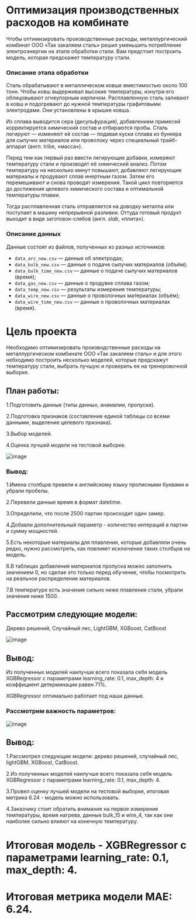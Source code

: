 # Оптимизация производственных расходов на комбинате

Чтобы оптимизировать производственные расходы, металлургический комбинат ООО «Так закаляем сталь» решил уменьшить потребление электроэнергии на этапе обработки стали. Вам предстоит построить модель, которая предскажет температуру стали.

### Описание этапа обработки

Сталь обрабатывают в металлическом ковше вместимостью около 100 тонн. Чтобы ковш выдерживал высокие температуры, изнутри его облицовывают огнеупорным кирпичом. Расплавленную сталь заливают в ковш и подогревают до нужной температуры графитовыми электродами. Они установлены в крышке ковша. 

Из сплава выводится сера (десульфурация), добавлением примесей корректируется химический состав и отбираются пробы. Сталь легируют — изменяют её состав — подавая куски сплава из бункера для сыпучих материалов или проволоку через специальный трайб-аппарат (англ. tribe, «масса»).

Перед тем как первый раз ввести легирующие добавки, измеряют температуру стали и производят её химический анализ. Потом температуру на несколько минут повышают, добавляют легирующие материалы и продувают сплав инертным газом. Затем его перемешивают и снова проводят измерения. Такой цикл повторяется до достижения целевого химического состава и оптимальной температуры плавки.

Тогда расплавленная сталь отправляется на доводку металла или поступает в машину непрерывной разливки. Оттуда готовый продукт выходит в виде заготовок-слябов (англ. *slab*, «плита»).

### Описание данных

Данные состоят из файлов, полученных из разных источников:

- `data_arc_new.csv` — данные об электродах;
- `data_bulk_new.csv` — данные о подаче сыпучих материалов (объём);
- `data_bulk_time_new.csv` *—* данные о подаче сыпучих материалов (время);
- `data_gas_new.csv` — данные о продувке сплава газом;
- `data_temp_new.csv` — результаты измерения температуры;
- `data_wire_new.csv` — данные о проволочных материалах (объём);
- `data_wire_time_new.csv` — данные о проволочных материалах (время).

# Цель проекта

Необходимо оптимизировать производственные расходы на металлургическом комбинате ООО «Так закаляем сталь» и для этого небходимо построить несколько моделей, которые предскажут температуру стали, выбрать лучшую и проверить ее на тренеровочной выборке.

## План работы:

1.Подготовить данные (типы данных, анамалии, пропуски).

2.Подготовка признаков (составление единой таблицы со всеми данными, выделение целевого признака).

3.Выбор моделей.

4.Оценка лучшей модели на тестовой выборке.

![image](https://github.com/IT-DS-Alex/Portfolio/assets/140064630/63531807-36ae-4eeb-bd46-06502c0db578)

### Вывод:

1.Имена столбцов превели к английскому языку прописными буквами и убрали пробелы.

2.Перевели данные время в формат datetime.

3.Определили, что после 2500 партии происходит один замер.

4.Добавли дополнительный параметр - количество интераций в партии и сумму мощностей. 

5.Есть некоторые материалы для плавления, которые добавляли очень редко, нужно рассмотреть, как повлияет исключение таких столбцов на модель.

6.В таблицах добавления материалов пропуска можно заполнить значением 0, но сделае это только перед обучение, чтобы посмотреть на реальное распределение материалов.

7.В температуре есть значения сильно ниже плавления стали, убрали значения ниже 1500.

## Рассмотрим следующие модели:

Дерево решений, Случайный лес, LightGBM, XGBoost, CatBoost

![image](https://github.com/IT-DS-Alex/Portfolio/assets/140064630/44c9eb3d-6fd8-4570-8e13-82aa122333f0)

## Вывод:

Из полученных моделей наилучше всего показала себя модель XGBRegressor с параметрами learning_rate: 0.1, max_depth: 4 и коэффициент детерминации равен 71%.

XGBRegressor оптимально работает под наши данные.

### Рассмотрим важность параметров:

![image](https://github.com/IT-DS-Alex/Portfolio/assets/140064630/0be850e4-20a4-4327-b1de-57b7abbf2d6d)

## Вывод:

1.Рассмотрел следующие модели: дерево решений, случайный лес, lightGBM, XGBoost, CatBoost.

2.Из полученных моделей наилучше всего показала себя модель XGBRegressor с параметрами learning_rate: 0.1, max_depth: 4.

3.Провел оценку лучшей модели на тестовой выборке, итоговая метрика 6.24 - модель можно использовать.

4.Заказчику стоит обратить внимание на первое измерение температуры, время нагрева, данные bulk_15 и wire_4, так как они наиболее сильно влияют на конечную температуру.

# Итоговая модель - XGBRegressor с параметрами learning_rate: 0.1, max_depth: 4. 

# Итоговая метрика модели MAE: 6.24.


